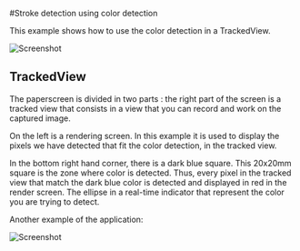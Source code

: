 #Stroke detection using color detection

This example shows how to use the color detection in a TrackedView.

![Screenshot](https://github.com/potioc/Papart-examples/blob/master/papart-examples/Camera/StrokeDetection/strokedetection.png)

## TrackedView

The paperscreen is divided in two parts : the right part of the screen is a tracked view that consists in a view that you can record and work on the captured image.

On the left is a rendering screen. In this example it is used to display the pixels we have detected that fit the color detection, in the tracked view.


In the bottom right hand corner, there is a dark blue square. This 20x20mm square is the zone where color is detected. Thus, every pixel in the tracked view that match the dark blue color is detected and displayed in red in the render screen. 
The ellipse in a real-time indicator that represent the color you are trying to detect.

Another example of the application:

![Screenshot](https://github.com/potioc/Papart-examples/blob/master/papart-examples/Camera/StrokeDetection/strokedetection2.png)
